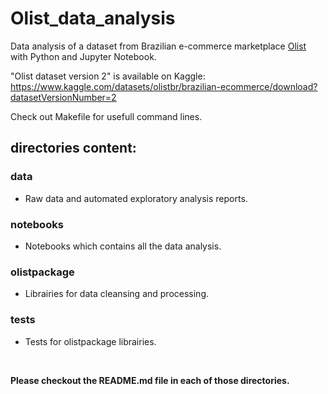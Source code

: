 # Olist_data_analysis

Data analysis of a dataset from Brazilian e-commerce marketplace [Olist](https://www.olist.com) with Python and Jupyter Notebook.

"Olist dataset version 2" is available on Kaggle:
https://www.kaggle.com/datasets/olistbr/brazilian-ecommerce/download?datasetVersionNumber=2

Check out Makefile for usefull command lines.

## directories content:

### data
- Raw data and automated exploratory analysis reports.

### notebooks
- Notebooks which contains all the data analysis.

### olistpackage
- Librairies for data cleansing and processing.

### tests
- Tests for olistpackage librairies.
<br />

**Please checkout the README.md file in each of those directories.**

